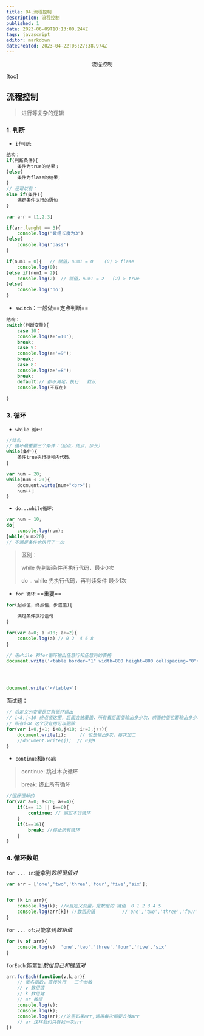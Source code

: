 ```yaml
---
title: 04.流程控制
description: 流程控制
published: 1
date: 2023-06-09T10:13:00.244Z
tags: javascript
editor: markdown
dateCreated: 2023-04-22T06:27:38.974Z
---
```


<center>流程控制</center>

[toc]



## 流程控制

> 进行等复杂的逻辑

### 1. 判断

* `if判断`:

```js
结构：
if(判断条件){
    条件为true的结果；
}else{
    条件为flase的结果;
}
// 还可以有：
else if(条件){
 	满足条件执行的语句   
}
```

```js
var arr = [1,2,3]

if(arr.lenght == 3){
    console.log("数组长度为3")
}else{
    console.log('pass')
}

if(num1 = 0){   // 赋值，num1 = 0    (0) > flase
    console.log(0);
}else if(num1 = 2){	
    console.log(2)	// 赋值，num1 = 2   (2) > true
}else{
    console.log('no')
}
```



* `switch`：一般做==定点判断==

```js
结构：
switch(判断变量){
	case 10：
    console.log(a+'=10');
    break;
	case 9：
    console.log(a+'=9');
    break;
    case 8：
    console.log(a+'=8');
    break;
    default:// 都不满足，执行   默认
    console.log(不存在)
       
}
```



### 3. 循环

* `while 循环`:

```js
//结构
// 循环最重要三个条件：（起点，终点，步长）
while(条件){
    条件true执行括号内代码。
}
```

```js
var num = 20;
while(num < 20){
    docmuent.wirte(num+"<br>");
    num++；
}
```



* `do...while循环`:

```js
var num = 10;
do{
    console.log(num);
}while(num>20);
// 不满足条件也执行了一次
```

> 区别：
>
> while    先判断条件再执行代码，最少0次
>
> do .. while   先执行代码，再判读条件   最少1次



* `for 循环`:==重要==

```js
for(起点值，终点值，步进值){
    
    满足条件执行语句	   
}
```

```js
for(var a=0; a <10; a+=2){
    console.log(a) // 0 2  4 6 8
}
```

```js
// 用while 和for循环输出任意行和任意列的表格
document.write('<table border="1" width=800 height=800 cellspacing="0">')
        



document.write('</table>')
```

面试题：

```js
// 后定义的变量是正常循环输出
// i<8,j<10 终点值这里，后面会被覆盖，所有看后面值输出多少次，前面的值也要输出多少次       
// 所有i<8 这个没有用可以删除
for(var i=0,j=1; i<8,j<10; i+=2,j++){
    document.write(i); 	   // 也是输出9次，每次加二
    //document.write(j);  // 0到9
}
```



* `continue`和`break`

> continue:    跳过本次循环
>
> break:       终止所有循环

```js
//很好理解的
for(var a=0; a<20; a+=4){
    if(i== 13 || i==0){
        continue; // 跳过本次循环
    }
    if(i==16){
        break; //终止所有循环
    }
}
```



### 4. 循环数组

`for ... in`:能拿到*数组键值对*

```js
var arr = ['one','two','three','four','five','six'];


for (k in arr){
    console.log(k); //k自定义变量，是数组的 键值  0 1 2 3 4 5 
    console.log(arr[k]) //数组的值   		//'one','two','three','four','five','six'
}
```

`for ... of`:只能拿到*数组值*

```js
for (v of arr){
    console.log(v)  'one','two','three','four','five','six'
}
```

`forEach`:能拿到*数组自己和键值对*

```js
arr.forEach(function(v,k,ar){
    // 匿名函数，直接执行   三个参数
    // v 数组值
    // k 数组健
    // ar 数组
    console.log(v);
    console.log(k);
    console.log(ar);//这里如果arr,调用每次都要去找arr
    // ar 这样我们只有找一次arr 
})
```

 
